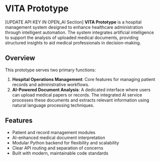 # VITA Prototype
[UPDATE API KEY IN OPEN_AI Section]
**VITA Prototype** is a hospital management system designed to enhance healthcare administration through intelligent automation. The system integrates artificial intelligence to support the analysis of uploaded medical documents, providing structured insights to aid medical professionals in decision-making.

## Overview

This prototype serves two primary functions:

1. **Hospital Operations Management**: Core features for managing patient records and administrative workflows.
2. **AI-Powered Document Analysis**: A dedicated interface where users can upload medical papers or records. The integrated AI service processes these documents and extracts relevant information using natural language processing techniques.

## Features

- Patient and record management modules
- AI-enhanced medical document interpretation
- Modular Python backend for flexibility and scalability
- Clear API routing and separation of concerns
- Built with modern, maintainable code standards
